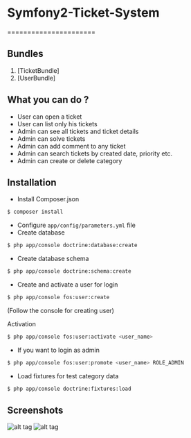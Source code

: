 # Symfony2-Ticket-System
======================

## Bundles
1. [TicketBundle]
2. [UserBundle]

## What you can do ?

- User can open a ticket
- User can list only his tickets
- Admin can see all tickets and ticket details
- Admin can solve tickets
- Admin can add comment to any ticket
- Admin can search tickets by created date, priority etc.
- Admin can create or delete category

## Installation

* Install Composer.json
```bash
$ composer install
```
* Configure `app/config/parameters.yml` file
* Create database
```bash
$ php app/console doctrine:database:create
```
* Create database schema
```bash
$ php app/console doctrine:schema:create
```
* Create and activate a user for login
```bash
$ php app/console fos:user:create
```
(Follow the console for creating user)

Activation
```bash
$ php app/console fos:user:activate <user_name>
```
* If you want to login as admin
```bash
$ php app/console fos:user:promote <user_name> ROLE_ADMIN
```
* Load fixtures for test category data
```bash
$ php app/console doctrine:fixtures:load
```

## Screenshots

![alt tag](https://raw.githubusercontent.com/mertoksuz/symfony2-ticket-system/master/web/tickets_screen.png)
![alt tag](https://raw.githubusercontent.com/mertoksuz/symfony2-ticket-system/master/web/ticket_add_screen.png)